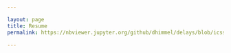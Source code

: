 ```yaml
---

layout: page
title: Resume
permalink: https://nbviewer.jupyter.org/github/dhimmel/delays/blob/icss/ICSS-2016/ICSS-2016-abstract.pdf

---
```


